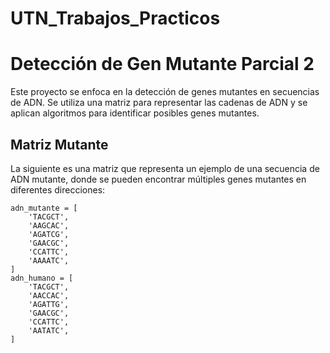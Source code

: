 # UTN_Trabajos_Practicos


# Detección de Gen Mutante Parcial 2

Este proyecto se enfoca en la detección de genes mutantes en secuencias de ADN. Se utiliza una matriz para representar las cadenas de ADN y se aplican algoritmos para identificar posibles genes mutantes.

## Matriz Mutante

La siguiente es una matriz que representa un ejemplo de una secuencia de ADN mutante, donde se pueden encontrar múltiples genes mutantes en diferentes direcciones:

```plaintext
adn_mutante = [
    'TACGCT',
    'AAGCAC',
    'AGATCG',
    'GAACGC',
    'CCATTC',
    'AAAATC',
]
adn_humano = [
    'TACGCT',
    'AACCAC',
    'AGATTG',
    'GAACGC',
    'CCATTC',
    'AATATC',
]
